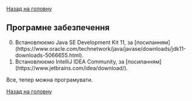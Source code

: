 [Назад на головну](../README.md)

## Програмне забезпечення

<ol start="0">
  <li>Встановлюємо Java SE Development Kit 11, за [посиланням](https://www.oracle.com/technetwork/java/javase/downloads/jdk11-downloads-5066655.html).</li>
  <li>Встановлюємо IntelliJ IDEA Community, за [посиланням](https://www.jetbrains.com/idea/download/).</li>
</ol>

Все, тепер можна програмувати.

[Назад на головну](../README.md)